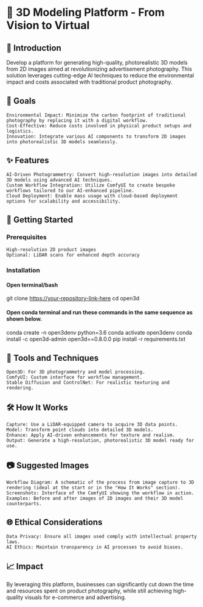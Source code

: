 # 🌟 3D Modeling Platform - From Vision to Virtual
## 📖 Introduction

Develop a platform for generating high-quality, photorealistic 3D models from 2D images aimed at revolutionizing advertisement photography. This solution leverages cutting-edge AI techniques to reduce the environmental impact and costs associated with traditional product photography.

## 🎯 Goals

    Environmental Impact: Minimize the carbon footprint of traditional photography by replacing it with a digital workflow.
    Cost-Effective: Reduce costs involved in physical product setups and logistics.
    Innovation: Integrate various AI components to transform 2D images into photorealistic 3D models seamlessly.

## ✨ Features

    AI-Driven Photogrammetry: Convert high-resolution images into detailed 3D models using advanced AI techniques.
    Custom Workflow Integration: Utilize ComfyUI to create bespoke workflows tailored to our AI-enhanced pipeline.
    Cloud Deployment: Enable mass usage with cloud-based deployment options for scalability and accessibility.

## 🚀 Getting Started
### Prerequisites

    High-resolution 2D product images
    Optional: LiDAR scans for enhanced depth accuracy

### Installation

#### Open terminal/bash

git clone [https://your-repository-link-here](https://github.com/martintmv-git/photogrammetry.git)
cd open3d

#### Open conda terminal and run these commands in the same sequence as shown below.
conda create -n open3denv python=3.6
conda activate open3denv
conda install -c open3d-admin open3d==0.8.0.0
pip install -r requirements.txt

## 🧰 Tools and Techniques

    Open3D: For 3D photogrammetry and model processing.
    ComfyUI: Custom interface for workflow management.
    Stable Diffusion and ControlNet: For realistic texturing and rendering.

## 🛠 How It Works

    Capture: Use a LiDAR-equipped camera to acquire 3D data points.
    Model: Transform point clouds into detailed 3D models.
    Enhance: Apply AI-driven enhancements for texture and realism.
    Output: Generate a high-resolution, photorealistic 3D model ready for use.

## 📷 Suggested Images

    Workflow Diagram: A schematic of the process from image capture to 3D rendering (ideal at the start or in the "How It Works" section).
    Screenshots: Interface of the ComfyUI showing the workflow in action.
    Examples: Before and after images of 2D images and their 3D model counterparts.

## 🌐 Ethical Considerations

    Data Privacy: Ensure all images used comply with intellectual property laws.
    AI Ethics: Maintain transparency in AI processes to avoid biases.

## 📈 Impact

By leveraging this platform, businesses can significantly cut down the time and resources spent on product photography, while still achieving high-quality visuals for e-commerce and advertising.

